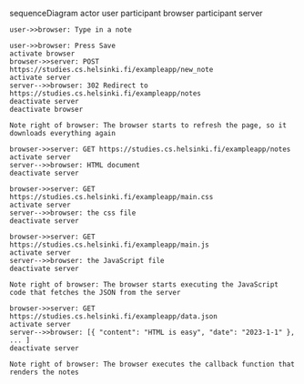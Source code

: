 sequenceDiagram
actor user
participant browser
participant server

    user->>browser: Type in a note

    user->>browser: Press Save
    activate browser
    browser->>server: POST https://studies.cs.helsinki.fi/exampleapp/new_note
    activate server
    server-->>browser: 302 Redirect to https://studies.cs.helsinki.fi/exampleapp/notes
    deactivate server
    deactivate browser

    Note right of browser: The browser starts to refresh the page, so it downloads everything again

    browser->>server: GET https://studies.cs.helsinki.fi/exampleapp/notes
    activate server
    server-->>browser: HTML document
    deactivate server

    browser->>server: GET https://studies.cs.helsinki.fi/exampleapp/main.css
    activate server
    server-->>browser: the css file
    deactivate server

    browser->>server: GET https://studies.cs.helsinki.fi/exampleapp/main.js
    activate server
    server-->>browser: the JavaScript file
    deactivate server

    Note right of browser: The browser starts executing the JavaScript code that fetches the JSON from the server

    browser->>server: GET https://studies.cs.helsinki.fi/exampleapp/data.json
    activate server
    server-->>browser: [{ "content": "HTML is easy", "date": "2023-1-1" }, ... ]
    deactivate server

    Note right of browser: The browser executes the callback function that renders the notes
